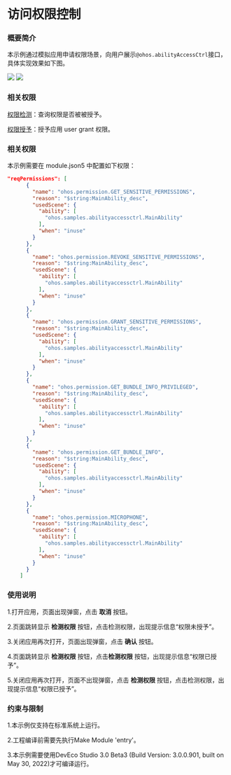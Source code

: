 # 访问权限控制

### 概要简介

本示例通过模拟应用申请权限场景，向用户展示`@ohos.abilityAccessCtrl`接口，具体实现效果如下图。

![](screenshot/devices/main.png)
![](screenshot/devices/dialog.png)

### 相关权限

[权限检测](https://gitee.com/openharmony/docs/blob/master/zh-cn/application-dev/reference/apis/js-apis-abilityAccessCtrl.md#verifyaccesstoken)：查询权限是否被被授予。

[权限授予](https://gitee.com/openharmony/docs/blob/master/zh-cn/application-dev/reference/apis/js-apis-abilityAccessCtrl.md#grantusergrantedpermission)：授予应用 user grant 权限。


### 相关权限

本示例需要在 module.json5 中配置如下权限：

```json
"reqPermissions": [
      {
        "name": "ohos.permission.GET_SENSITIVE_PERMISSIONS",
        "reason": "$string:MainAbility_desc",
        "usedScene": {
          "ability": [
            "ohos.samples.abilityaccessctrl.MainAbility"
          ],
          "when": "inuse"
        }
      },
      {
        "name": "ohos.permission.REVOKE_SENSITIVE_PERMISSIONS",
        "reason": "$string:MainAbility_desc",
        "usedScene": {
          "ability": [
            "ohos.samples.abilityaccessctrl.MainAbility"
          ],
          "when": "inuse"
        }
      },
      {
        "name": "ohos.permission.GRANT_SENSITIVE_PERMISSIONS",
        "reason": "$string:MainAbility_desc",
        "usedScene": {
          "ability": [
            "ohos.samples.abilityaccessctrl.MainAbility"
          ],
          "when": "inuse"
        }
      },
      {
        "name": "ohos.permission.GET_BUNDLE_INFO_PRIVILEGED",
        "reason": "$string:MainAbility_desc",
        "usedScene": {
          "ability": [
            "ohos.samples.abilityaccessctrl.MainAbility"
          ],
          "when": "inuse"
        }
      },
      {
        "name": "ohos.permission.GET_BUNDLE_INFO",
        "reason": "$string:MainAbility_desc",
        "usedScene": {
          "ability": [
            "ohos.samples.abilityaccessctrl.MainAbility"
          ],
          "when": "inuse"
        }
      },
      {
        "name": "ohos.permission.MICROPHONE",
        "reason": "$string:MainAbility_desc",
        "usedScene": {
          "ability": [
            "ohos.samples.abilityaccessctrl.MainAbility"
          ],
          "when": "inuse"
        }
      }
    ]
```

### 使用说明

1.打开应用，页面出现弹窗，点击 **取消** 按钮。

2.页面跳转显示 **检测权限** 按钮，点击检测权限，出现提示信息“权限未授予”。

3.关闭应用再次打开，页面出现弹窗，点击 **确认** 按钮。

4.页面跳转显示 **检测权限** 按钮，点击**检测权限** 按钮，出现提示信息“权限已授予”。

5.关闭应用再次打开，页面不出现弹窗，点击 **检测权限** 按钮，点击检测权限，出现提示信息“权限已授予”。

### 约束与限制

1.本示例仅支持在标准系统上运行。

2.工程编译前需要先执行Make Module 'entry'。

3.本示例需要使用DevEco Studio 3.0 Beta3 (Build Version: 3.0.0.901, built on May 30, 2022)才可编译运行。